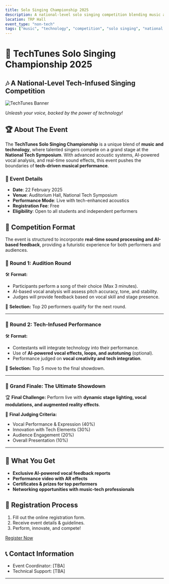 ```yaml
---
title: Solo Singing Championship 2025
description: A national-level solo singing competition blending music and technology in an innovative format.
location: TRP Hall
event_type: "non-tech"
tags: ["music", "technology", "competition", "solo singing", "national level"]
---
```


# 🎤 TechTunes Solo Singing Championship 2025

## 🎶 A National-Level Tech-Infused Singing Competition

![TechTunes Banner](techtunes_banner.png)

*Unleash your voice, backed by the power of technology!*

## 🏆 About The Event
The **TechTunes Solo Singing Championship** is a unique blend of **music and technology**, where talented singers compete on a grand stage at the **National Tech Symposium**. With advanced acoustic systems, AI-powered vocal analysis, and real-time sound effects, this event pushes the boundaries of **tech-driven musical performance**.

### 📅 Event Details
- **Date**: 22 February 2025  
- **Venue**: Auditorium Hall, National Tech Symposium  
- **Performance Mode**: Live with tech-enhanced acoustics  
- **Registration Fee**: Free  
- **Eligibility**: Open to all students and independent performers  

## 🎤 Competition Format
The event is structured to incorporate **real-time sound processing and AI-based feedback**, providing a futuristic experience for both performers and audiences.

### **🎵 Round 1: Audition Round**
🛠 **Format:**  
- Participants perform a song of their choice (Max 3 minutes).  
- AI-based vocal analysis will assess pitch accuracy, tone, and stability.  
- Judges will provide feedback based on vocal skill and stage presence.  

📌 **Selection:** Top 20 performers qualify for the next round.

---

### **🎼 Round 2: Tech-Infused Performance**
🛠 **Format:**  
- Contestants will integrate technology into their performance.
- Use of **AI-powered vocal effects, loops, and autotuning** (optional).
- Performance judged on **vocal creativity and tech integration**.  

📌 **Selection:** Top 5 move to the final showdown.

---

### **🏁 Grand Finale: The Ultimate Showdown**
🏆 **Final Challenge:** Perform live with **dynamic stage lighting, vocal modulations, and augmented reality effects**. 

📌 **Final Judging Criteria:**
- Vocal Performance & Expression (40%)
- Innovation with Tech Elements (30%)
- Audience Engagement (20%)
- Overall Presentation (10%)

---

## 🎁 What You Get
- **Exclusive AI-powered vocal feedback reports**  
- **Performance video with AR effects**  
- **Certificates & prizes for top performers**  
- **Networking opportunities with music-tech professionals**  

## 📝 Registration Process
1. Fill out the online registration form.
2. Receive event details & guidelines.
3. Perform, innovate, and compete!

[Register Now](https://forms.gle/TechTunes2025)

## 📞 Contact Information
- Event Coordinator: [TBA]  
- Technical Support: [TBA]  

---